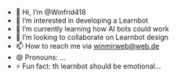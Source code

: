 - 👋 Hi, I’m @Winfrid418
- 👀 I’m interested in developing a Learnbot
- 🌱 I’m currently learning how AI bots could work
- 💞️ I’m looking to collaborate on Learnbot design
- 📫 How to reach me via winmirweb@web.de
- 😄 Pronouns: ...
- ⚡ Fun fact: th learnbot should be emotional...

<!---
Winfrid418/Winfrid418 is a ✨ special ✨ repository because its `README.md` (this file) appears on your GitHub profile.
You can click the Preview link to take a look at your changes.
--->
